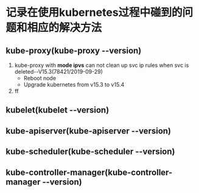 # 记录在使用kubernetes过程中碰到的问题和相应的解决方法

## kube-proxy(kube-proxy --version)
1. kube-proxy with **mode ipvs** can not clean up svc ip rules when svc is deleted--V15.3(78421/2019-09-29)
    - Reboot node 
    - Upgrade kubernetes from v15.3 to v15.4
2. ff



## kubelet(kubelet --version)


## kube-apiserver(kube-apiserver --version)


## kube-scheduler(kube-scheduler --version)


## kube-controller-manager(kube-controller-manager --version)